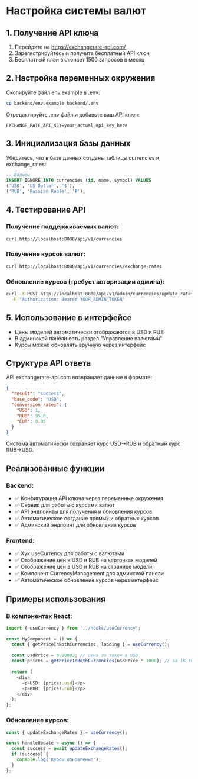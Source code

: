 # Настройка системы валют

## 1. Получение API ключа

1. Перейдите на https://exchangerate-api.com/
2. Зарегистрируйтесь и получите бесплатный API ключ
3. Бесплатный план включает 1500 запросов в месяц

## 2. Настройка переменных окружения

Скопируйте файл env.example в .env:
```bash
cp backend/env.example backend/.env
```

Отредактируйте .env файл и добавьте ваш API ключ:
```
EXCHANGE_RATE_API_KEY=your_actual_api_key_here
```

## 3. Инициализация базы данных

Убедитесь, что в базе данных созданы таблицы currencies и exchange_rates:
```sql
-- Валюты
INSERT IGNORE INTO currencies (id, name, symbol) VALUES 
('USD', 'US Dollar', '$'),
('RUB', 'Russian Ruble', '₽');
```

## 4. Тестирование API

### Получение поддерживаемых валют:
```bash
curl http://localhost:8080/api/v1/currencies
```

### Получение курсов валют:
```bash
curl http://localhost:8080/api/v1/currencies/exchange-rates
```

### Обновление курсов (требует авторизации админа):
```bash
curl -X POST http://localhost:8080/api/v1/admin/currencies/update-rates \
  -H "Authorization: Bearer YOUR_ADMIN_TOKEN"
```

## 5. Использование в интерфейсе

- Цены моделей автоматически отображаются в USD и RUB
- В админской панели есть раздел "Управление валютами"
- Курсы можно обновлять вручную через интерфейс

## Структура API ответа

API exchangerate-api.com возвращает данные в формате:
```json
{
  "result": "success",
  "base_code": "USD",
  "conversion_rates": {
    "USD": 1,
    "RUB": 95.0,
    "EUR": 0.85
  }
}
```

Система автоматически сохраняет курс USD->RUB и обратный курс RUB->USD.

## Реализованные функции

### Backend:
- ✅ Конфигурация API ключа через переменные окружения
- ✅ Сервис для работы с курсами валют
- ✅ API эндпоинты для получения и обновления курсов
- ✅ Автоматическое создание прямых и обратных курсов
- ✅ Админский эндпоинт для обновления курсов

### Frontend:
- ✅ Хук useCurrency для работы с валютами
- ✅ Отображение цен в USD и RUB на карточках моделей
- ✅ Отображение цен в USD и RUB на странице модели
- ✅ Компонент CurrencyManagement для админской панели
- ✅ Автоматическое обновление курсов через интерфейс

## Примеры использования

### В компонентах React:
```typescript
import { useCurrency } from '../hooks/useCurrency';

const MyComponent = () => {
  const { getPriceInBothCurrencies, loading } = useCurrency();
  
  const usdPrice = 0.00003; // цена за токен в USD
  const prices = getPriceInBothCurrencies(usdPrice * 1000); // за 1K токенов
  
  return (
    <div>
      <p>USD: {prices.usd}</p>
      <p>RUB: {prices.rub}</p>
    </div>
  );
};
```

### Обновление курсов:
```typescript
const { updateExchangeRates } = useCurrency();

const handleUpdate = async () => {
  const success = await updateExchangeRates();
  if (success) {
    console.log('Курсы обновлены!');
  }
};
``` 